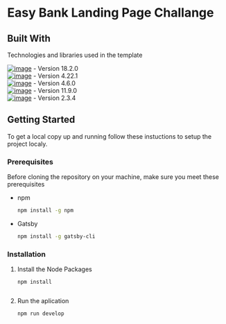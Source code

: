 <!-- TITLE -->
  <h1>Easy Bank Landing Page Challange</h1>

## Built With

Technologies and libraries used in the template

[![image](https://img.shields.io/badge/React-20232A?style=for-the-badge&logo=react&logoColor=61DAFB)](https://pt-br.reactjs.org/) - Version 18.2.0<br/>
[![image](https://img.shields.io/badge/Gatsby-663399?style=for-the-badge&logo=gatsby&logoColor=white)](https://www.gatsbyjs.com/) - Version 4.22.1<br/>
[![image](https://img.shields.io/badge/Bootstrap-563D7C?style=for-the-badge&logo=bootstrap&logoColor=white)](https://getbootstrap.com/) - Version 4.6.0<br/>
[![image](https://img.shields.io/badge/@Emotion-purple?style=for-the-badge)](https://emotion.sh/docs/introduction) - Version 11.9.0<br/>
[![image](https://img.shields.io/badge/AOS-blue?style=for-the-badge)](https://michalsnik.github.io/aos/) - Version 2.3.4


<!-- GETTING STARTED -->
## Getting Started
To get a local copy up and running follow these instuctions to setup the project localy.

### Prerequisites
Before cloning the repository on your machine, make sure you meet these prerequisites
* npm
  ```sh
  npm install -g npm
  ```
* Gatsby
  ```sh
  npm install -g gatsby-cli
  ```

### Installation

1. Install the Node Packages
   ```
   npm install
   ```

   ```
2. Run the aplication
   ```
   npm run develop
   ```

